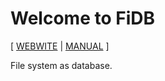 # Welcome to FiDB

[ [WEBWITE](https://fidb.dev)
| [MANUAL](https://readonly.link/manuals/https://cdn.fidb.dev/docs/manual.json) ]

File system as database.
